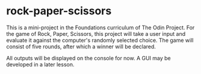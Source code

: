 # rock-paper-scissors

This is a mini-project in the Foundations curriculum of The Odin Project. For the game of Rock, Paper, Scissors, this project will take a user input and evaluate it against the computer's randomly selected choice. The game will consist of five rounds, after which a winner will be declared.

All outputs will be displayed on the console for now. A GUI may be developed in a later lesson.